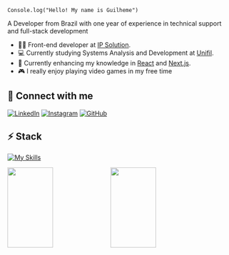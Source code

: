 <code>Console.log("Hello! My name is Guilheme")</code>

A Developer from Brazil with one year of experience in technical support and full-stack development

* 👨‍💻 Front-end developer at [IP Solution](https://ipsolutiontelecom.com.br/).
* 💻 Currently studying Systems Analysis and Development at [Unifil](https://unifil.br/).
* 🌱 Currently enhancing my knowledge in [React](https://react.dev/) and [Next.js](https://nextjs.org/).
* 🎮 I really enjoy playing video games in my free time

## 🔗 Connect with me
[![LinkedIn](https://img.shields.io/badge/linkedin-%230077B5.svg?style=for-the-badge&logo=linkedin&logoColor=white)](https://www.linkedin.com/in/guilhermehs2/)
[![Instagram](https://img.shields.io/badge/Instagram-%23E1306C.svg?style=for-the-badge&logo=Instagram&logoColor=white)](https://www.instagram.com/guilhermexx28/)
[![GitHub](https://img.shields.io/badge/github-%23121011.svg?style=for-the-badge&logo=github&logoColor=white)](https://github.com/GuilhermeHS2/)


## ⚡ Stack
[![My Skills](https://skillicons.dev/icons?i=javascript,typescript,nodejs,nestjs,nextjs,react,vuejs,python,linux,postgresql,mysql,docker)](https://skillicons.dev)


<div>
  <img height="180em" width="45%" src="https://github-readme-stats.vercel.app/api?username=GuilhermeHS2&show_icons=true&theme=tokyonight">
  <img height="180em" width="45%" src="https://github-readme-stats.vercel.app/api/top-langs/?username=GuilhermeHS2&layout=compact&theme=tokyonight">
</div>
